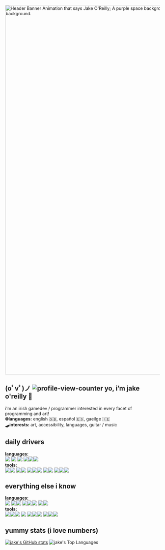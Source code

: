 <img src="https://github.com/JakeDaSpud/JakeDaSpud/assets/78006039/bde38fdb-a21e-42b2-afb7-077a7ac16879" width="1200px" alt="Header Banner Animation that says Jake O'Reilly; A purple space background with the 8 planets scrolling from left to right; A witch and black cat on a broom flies past and into the background." title="Header Banner Animation that says Jake O'Reilly; A purple space background with the 8 planets scrolling from left to right; A witch and black cat on a broom flies past and into the background.">

## (oﾟvﾟ)ノ ![profile-view-counter](https://visitor-badge.laobi.icu/badge?page_id=jakedaspud.visitor-badge&title=Views&left_color=%23A869D4&right_color=%2342006D) yo, i’m jake o'reilly 🥐
i'm an irish gamedev / programmer interested in every facet of programming and art!
<br>**🌐languages:** english 🇬🇧, español 🇪🇸, gaeilge 🇮🇪
<br>**🛹interests:** art, accessibility, languages, guitar / music

## daily drivers
**languages:**<br><a href="https://cplusplus.com/"><img src="https://img.shields.io/badge/-C++-00599C?style=flat-square&logo=cplusplus&logoColor=ffffff"></a> <a href="https://godotengine.org/"><img src="https://img.shields.io/badge/-GDScript-478CBF?style=flat-square&logo=godotengine&logoColor=ffffff"></a> <a href="https://www.python.org/"><img src="https://img.shields.io/badge/-Python-3776AB?style=flat-square&logo=python&logoColor=ffffff"></a> <a href="https://www.w3schools.com/js/default.asp"><img src="https://img.shields.io/badge/-JavaScript-F7DF1E?style=flat-square&logo=javascript&logoColor=4a380d"></a><a href="https://www.w3schools.com/html/default.asp"><img src="https://img.shields.io/badge/-HTML5-E34F26?style=flat-square&logo=html5&logoColor=ffffff"></a><a href="https://www.w3schools.com/css/default.asp"><img src="https://img.shields.io/badge/-CSS3-1572B6?style=flat-square&logo=css3&logoColor=ffffff"></a>
<br>**tools:**<br><a href="https://godotengine.org/"><img src="https://img.shields.io/badge/-Godot-478CBF?style=flat-square&logo=godotengine&logoColor=ffffff"></a><a href="https://unity.com/"><img src="https://img.shields.io/badge/-Unity-262626?style=flat-square&logo=unity&logoColor=ffffff"></a> <a href="https://obsproject.com/"><img src="https://img.shields.io/badge/-OBS-302E31?style=flat-square&logo=obsstudio&logoColor=ffffff"></a><a  href="https://www.blackmagicdesign.com/products/davinciresolve"><img src="https://img.shields.io/badge/-DaVinci_Resolve-233A51?style=flat-square&logo=davinciresolve&logoColor=ffffff"></a> <a href="https://code.visualstudio.com/"><img src="https://img.shields.io/badge/-VSC-0078D4?style=flat-square&logo=htmx&logoColor=ffffff"></a><a href="https://github.com/"><img src="https://img.shields.io/badge/-GitHub-181717?style=flat-square&logo=github&logoColor=ffffff"></a><a href="https://git-scm.com/"><img src="https://img.shields.io/badge/-Git-F05032?style=flat-square&logo=git&logoColor=ffffff"></a> <a href="https://firealpaca.com"><img src="https://img.shields.io/badge/-FireAlpaca-FE7313?style=flat-square&logo=fireship&logoColor=ffffff"></a><a href="https://www.blender.org/"><img src="https://img.shields.io/badge/-Blender-E87D0D?style=flat-square&logo=blender&logoColor=ffffff"></a> <a href="https://obsidian.md/"><img src="https://img.shields.io/badge/-Obsidian-7C3AED?style=flat-square&logo=obsidian&logoColor=ffffff"></a><a href="https://www.google.com/docs/about/"><img src="https://img.shields.io/badge/-GDocs-4285F4?style=flat-square&logo=googledocs&logoColor=ffffff"></a><a href="https://workspace.google.com/intl/en_ie/products/sheets/"><img src="https://img.shields.io/badge/-GSheets-34A853?style=flat-square&logo=googlesheets&logoColor=ffffff"></a>

## everything else i know
**languages:**<br><a href="https://www.learn-c.org/"><img src="https://img.shields.io/badge/-C-707d8c?style=flat-square&logo=c&logoColor=ffffff"></a> <a href="https://www.java.com/en/"><img src="https://img.shields.io/badge/-Java-F19011?style=flat-square&logo=oracle&logoColor=ffffff"></a><a href="https://learn.microsoft.com/en-us/dotnet/csharp/"><img src="https://img.shields.io/badge/-C%23-3B2E58?style=flat-square&logo=dotnet&logoColor=ffffff"></a> <a href="https://www.php.net/"><img src="https://img.shields.io/badge/-PHP-777BB4?style=flat-square&logo=htmx&logoColor=ffffff"></a><a href="https://www.mysql.com/"><img src="https://img.shields.io/badge/-MySQL-4479A1?style=flat-square&logo=mysql&logoColor=ffffff"></a><a href="https://www.sqlite.org/"><img src="https://img.shields.io/badge/-SQLite-003B57?style=flat-square&logo=sqlite&logoColor=ffffff"></a> <a href="https://makecode.microbit.org/"><img src="https://img.shields.io/badge/-MakeCode-3454D1?style=flat-square&logo=htmx&logoColor=ffffff"></a><a href="https://scratch.mit.edu/"><img src="https://img.shields.io/badge/-Scratch-855CD6?style=flat-square&logo=htmx&logoColor=ffffff"></a>
<br>**tools:**<br><a href="https://thonny.org/"><img src="https://img.shields.io/badge/-Thonny-60745C?style=flat-square&logo=python&logoColor=ffffff"></a><a href="https://www.jetbrains.com/"><img src="https://img.shields.io/badge/-JetBrains-000000?style=flat-square&logo=jetbrains&logoColor=ffffff"></a><a href="https://netbeans.apache.org/front/main/index.html"><img src="https://img.shields.io/badge/-NetBeans-1B6AC6?style=flat-square&logo=apachenetbeanside&logoColor=ffffff"></a> <a href="https://www.wireshark.org/"><img src="https://img.shields.io/badge/-WireShark-0152FF?style=flat-square&logo=wireshark&logoColor=ffffff"></a>
<a href="https://www.gimp.org/"><img src="https://img.shields.io/badge/-GIMP-5C5543?style=flat-square&logo=gimp&logoColor=ffffff"></a><a href="https://www.autodesk.com/eu/products/maya/"><img src="https://img.shields.io/badge/-Maya-37A5CC?style=flat-square&logo=autodeskmaya&logoColor=ffffff"></a><a href="https://www.movavi.com/"><img src="https://img.shields.io/badge/-Movavi-0034F5?style=flat-square&logo=coronaengine&logoColor=ffffff"></a> <a href="https://www.notion.so/"><img src="https://img.shields.io/badge/-Notion-ffffff?style=flat-square&logo=notion&logoColor=000000"></a><a href="https://www.microsoft.com/en-ie/microsoft-365/word"><img src="https://img.shields.io/badge/-MSWord-1759BC?style=flat-square&logo=googledocs&logoColor=ffffff"></a><a href="https://www.microsoft.com/en-ie/microsoft-365/excel"><img src="https://img.shields.io/badge/-MSExcel-107C41?style=flat-square&logo=googlesheets&logoColor=ffffff"></a>

## yummy stats (i love numbers)
[![jake's GitHub stats](https://github-readme-stats.vercel.app/api?username=jakedaspud&theme=nightowl)](https://github.com/anuraghazra/github-readme-stats)
![jake's Top Languages](https://github-readme-stats.vercel.app/api/top-langs/?username=jakedaspud&size_weight=0.2&count_weight=0.8&hide=shaderlab,hlsl,cmake,makefile,css&layout=compact&theme=nightowl)
